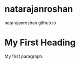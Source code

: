 # natarajanroshan
natarajanroshan.github.io
<!DOCTYPE html>
<html>
<body>

<h1>My First Heading</h1>

<p>My first paragraph.</p>

</body>
</html>

